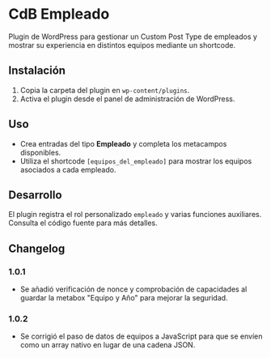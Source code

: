 # CdB Empleado

Plugin de WordPress para gestionar un Custom Post Type de empleados y mostrar su experiencia en distintos equipos mediante un shortcode.

## Instalación

1. Copia la carpeta del plugin en `wp-content/plugins`.
2. Activa el plugin desde el panel de administración de WordPress.

## Uso

- Crea entradas del tipo **Empleado** y completa los metacampos disponibles.
- Utiliza el shortcode `[equipos_del_empleado]` para mostrar los equipos asociados a cada empleado.

## Desarrollo

El plugin registra el rol personalizado `empleado` y varias funciones auxiliares. Consulta el código fuente para más detalles.

## Changelog

### 1.0.1

- Se añadió verificación de nonce y comprobación de capacidades al guardar la metabox "Equipo y Año" para mejorar la seguridad.

### 1.0.2

- Se corrigió el paso de datos de equipos a JavaScript para que se envíen como un array nativo en lugar de una cadena JSON.
